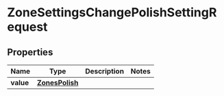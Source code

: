 

# ZoneSettingsChangePolishSettingRequest


## Properties

| Name | Type | Description | Notes |
|------------ | ------------- | ------------- | -------------|
|**value** | [**ZonesPolish**](ZonesPolish.md) |  |  |



